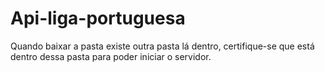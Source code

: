 # Api-liga-portuguesa
Quando baixar a pasta existe outra pasta lá dentro, certifique-se que está dentro dessa pasta para poder iniciar o servidor.
